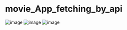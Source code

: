 ﻿# movie_App_fetching_by_api
![image](https://user-images.githubusercontent.com/96846551/211019711-db7ce192-d437-4a14-a912-a39370569675.png)
![image](https://user-images.githubusercontent.com/96846551/211019943-ac60dec9-2a69-4761-a76d-84ef22afb723.png)
![image](https://user-images.githubusercontent.com/96846551/211019950-6b1dcb9a-0dd3-4c54-b400-8992a3676b86.png)
